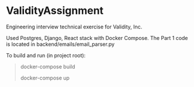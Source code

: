 # ValidityAssignment
Engineering interview technical exercise for Validity, Inc.




Used Postgres, Django, React stack with Docker Compose. The Part 1 code is located in backend/emails/email_parser.py



To build and run (in project root):

>docker-compose build
>
>docker-compose up

